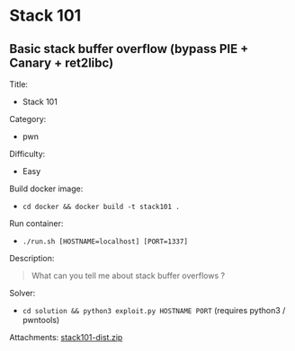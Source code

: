 # Stack 101

## Basic stack buffer overflow (bypass PIE + Canary + ret2libc)

Title:
- Stack 101

Category:
- pwn

Difficulty:
- Easy

Build docker image:
 - `cd docker && docker build -t stack101 .`
 
Run container:
 - `./run.sh [HOSTNAME=localhost] [PORT=1337] `

Description:

> What can you tell me about stack buffer overflows ?

Solver:
 - `cd solution && python3 exploit.py HOSTNAME PORT` (requires python3 / pwntools)

Attachments: [stack101-dist.zip](stack101-dist.zip)

